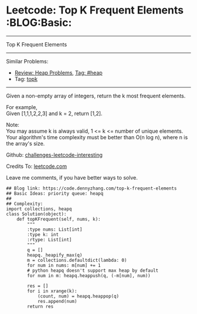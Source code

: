 # Leetcode: Top K Frequent Elements     :BLOG:Basic:


---

Top K Frequent Elements  

---

Similar Problems:  
-   [Review: Heap Problems](https://code.dennyzhang.com/review-heap), [Tag: #heap](https://code.dennyzhang.com/tag/heap)
-   Tag: [topk](https://code.dennyzhang.com/tag/topk)

---

Given a non-empty array of integers, return the k most frequent elements.  

For example,  
Given [1,1,1,2,2,3] and k = 2, return [1,2].  

Note:  
You may assume k is always valid, 1 <= k <= number of unique elements.  
Your algorithm's time complexity must be better than O(n log n), where n is the array's size.  

Github: [challenges-leetcode-interesting](https://github.com/DennyZhang/challenges-leetcode-interesting/tree/master/top-k-frequent-elements)  

Credits To: [leetcode.com](https://leetcode.com/problems/top-k-frequent-elements/description/)  

Leave me comments, if you have better ways to solve.  

    ## Blog link: https://code.dennyzhang.com/top-k-frequent-elements
    ## Basic Ideas: priority queue: heapq
    ##
    ## Complexity:
    import collections, heapq
    class Solution(object):
        def topKFrequent(self, nums, k):
            """
            :type nums: List[int]
            :type k: int
            :rtype: List[int]
            """
            q = []
            heapq._heapify_max(q)
            m = collections.defaultdict(lambda: 0)
            for num in nums: m[num] += 1
            # python heapq doesn't support max heap by default
            for num in m: heapq.heappush(q, (-m[num], num))
    
            res = []
            for i in xrange(k):
                (count, num) = heapq.heappop(q)
                res.append(num)
            return res